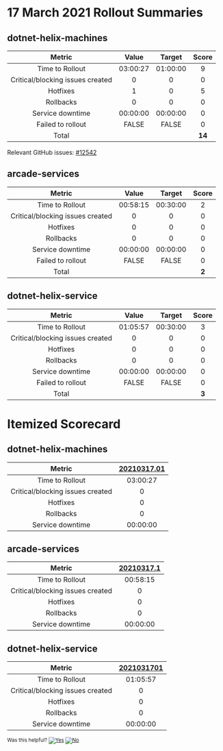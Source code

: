 # 17 March 2021 Rollout Summaries

## dotnet-helix-machines

|              Metric              |   Value  |  Target  |   Score   |
|:--------------------------------:|:--------:|:--------:|:---------:|
| Time to Rollout                  | 03:00:27 | 01:00:00 |     9     |
| Critical/blocking issues created |     0    |    0     |     0     |
| Hotfixes                         |     1    |    0     |     5     |
| Rollbacks                        |     0    |    0     |     0     |
| Service downtime                 | 00:00:00 | 00:00:00 |     0     |
| Failed to rollout                |   FALSE  |   FALSE  |     0     |
| Total                            |          |          |   **14**   |

Relevant GitHub issues: [#12542](https://github.com/dotnet/core-eng/issues/12542)
## arcade-services

|              Metric              |   Value  |  Target  |   Score   |
|:--------------------------------:|:--------:|:--------:|:---------:|
| Time to Rollout                  | 00:58:15 | 00:30:00 |     2     |
| Critical/blocking issues created |     0    |    0     |     0     |
| Hotfixes                         |     0    |    0     |     0     |
| Rollbacks                        |     0    |    0     |     0     |
| Service downtime                 | 00:00:00 | 00:00:00 |     0     |
| Failed to rollout                |   FALSE  |   FALSE  |     0     |
| Total                            |          |          |   **2**   |


## dotnet-helix-service

|              Metric              |   Value  |  Target  |   Score   |
|:--------------------------------:|:--------:|:--------:|:---------:|
| Time to Rollout                  | 01:05:57 | 00:30:00 |     3     |
| Critical/blocking issues created |     0    |    0     |     0     |
| Hotfixes                         |     0    |    0     |     0     |
| Rollbacks                        |     0    |    0     |     0     |
| Service downtime                 | 00:00:00 | 00:00:00 |     0     |
| Failed to rollout                |   FALSE  |   FALSE  |     0     |
| Total                            |          |          |   **3**   |


# Itemized Scorecard

## dotnet-helix-machines

| Metric | [20210317.01](https://dev.azure.com/dnceng/7ea9116e-9fac-403d-b258-b31fcf1bb293/_build/results?buildId=1043816) |
|:-----:|:-----:|
| Time to Rollout | 03:00:27 |
| Critical/blocking issues created | 0 |
| Hotfixes | 0 |
| Rollbacks | 0 |
| Service downtime | 00:00:00 |


## arcade-services

| Metric | [20210317.1](https://dev.azure.com/dnceng/7ea9116e-9fac-403d-b258-b31fcf1bb293/_build/results?buildId=1044072) |
|:-----:|:-----:|
| Time to Rollout | 00:58:15 |
| Critical/blocking issues created | 0 |
| Hotfixes | 0 |
| Rollbacks | 0 |
| Service downtime | 00:00:00 |


## dotnet-helix-service

| Metric | [2021031701](https://dev.azure.com/dnceng/7ea9116e-9fac-403d-b258-b31fcf1bb293/_build/results?buildId=1044069) |
|:-----:|:-----:|
| Time to Rollout | 01:05:57 |
| Critical/blocking issues created | 0 |
| Hotfixes | 0 |
| Rollbacks | 0 |
| Service downtime | 00:00:00 |



<!-- Begin Generated Content: Doc Feedback -->
<sub>Was this helpful? [![Yes](https://helix.dot.net/f/ip/5?p=Documentation%5CTeamProcess%5CRollout-Scorecards%5CScorecard_2021-03-17.md)](https://helix.dot.net/f/p/5?p=Documentation%5CTeamProcess%5CRollout-Scorecards%5CScorecard_2021-03-17.md) [![No](https://helix.dot.net/f/in)](https://helix.dot.net/f/n/5?p=Documentation%5CTeamProcess%5CRollout-Scorecards%5CScorecard_2021-03-17.md)</sub>
<!-- End Generated Content-->
